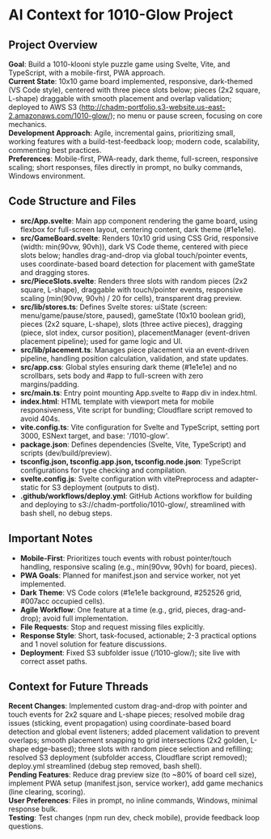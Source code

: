 # AI Context for 1010-Glow Project
## Project Overview

**Goal**: Build a 1010-klooni style puzzle game using Svelte, Vite, and TypeScript, with a mobile-first, PWA approach.  
**Current State**: 10x10 game board implemented, responsive, dark-themed (VS Code style), centered with three piece slots below; pieces (2x2 square, L-shape) draggable with smooth placement and overlap validation; deployed to AWS S3 (http://chadm-portfolio.s3-website.us-east-2.amazonaws.com/1010-glow/); no menu or pause screen, focusing on core mechanics.  
**Development Approach**: Agile, incremental gains, prioritizing small, working features with a build-test-feedback loop; modern code, scalability, commenting best practices.  
**Preferences**: Mobile-first, PWA-ready, dark theme, full-screen, responsive scaling; short responses, files directly in prompt, no bulky commands, Windows environment.

## Code Structure and Files

- **src/App.svelte**: Main app component rendering the game board, using flexbox for full-screen layout, centering content, dark theme (#1e1e1e).
- **src/GameBoard.svelte**: Renders 10x10 grid using CSS Grid, responsive (width: min(90vw, 90vh)), dark VS Code theme, centered with piece slots below; handles drag-and-drop via global touch/pointer events, uses coordinate-based board detection for placement with gameState and dragging stores.
- **src/PieceSlots.svelte**: Renders three slots with random pieces (2x2 square, L-shape), draggable with touch/pointer events, responsive scaling (min(90vw, 90vh) / 20 for cells), transparent drag preview.
- **src/lib/stores.ts**: Defines Svelte stores: uiState (screen: menu/game/pause/store, paused), gameState (10x10 boolean grid), pieces (2x2 square, L-shape), slots (three active pieces), dragging (piece, slot index, cursor position), placementManager (event-driven placement pipeline); used for game logic and UI.
- **src/lib/placement.ts**: Manages piece placement via an event-driven pipeline, handling position calculation, validation, and state updates.
- **src/app.css**: Global styles ensuring dark theme (#1e1e1e) and no scrollbars, sets body and #app to full-screen with zero margins/padding.
- **src/main.ts**: Entry point mounting App.svelte to #app div in index.html.
- **index.html**: HTML template with viewport meta for mobile responsiveness, Vite script for bundling; Cloudflare script removed to avoid 404s.
- **vite.config.ts**: Vite configuration for Svelte and TypeScript, setting port 3000, ESNext target, and base: '/1010-glow'.
- **package.json**: Defines dependencies (Svelte, Vite, TypeScript) and scripts (dev/build/preview).
- **tsconfig.json, tsconfig.app.json, tsconfig.node.json**: TypeScript configurations for type checking and compilation.
- **svelte.config.js**: Svelte configuration with vitePreprocess and adapter-static for S3 deployment (outputs to dist).
- **.github/workflows/deploy.yml**: GitHub Actions workflow for building and deploying to s3://chadm-portfolio/1010-glow/, streamlined with bash shell, no debug steps.

## Important Notes

- **Mobile-First**: Prioritizes touch events with robust pointer/touch handling, responsive scaling (e.g., min(90vw, 90vh) for board, pieces).
- **PWA Goals**: Planned for manifest.json and service worker, not yet implemented.
- **Dark Theme**: VS Code colors (#1e1e1e background, #252526 grid, #007acc occupied cells).
- **Agile Workflow**: One feature at a time (e.g., grid, pieces, drag-and-drop); avoid full implementation.
- **File Requests**: Stop and request missing files explicitly.
- **Response Style**: Short, task-focused, actionable; 2-3 practical options and 1 novel solution for feature discussions.
- **Deployment**: Fixed S3 subfolder issue (/1010-glow/); site live with correct asset paths.

## Context for Future Threads

**Recent Changes**: Implemented custom drag-and-drop with pointer and touch events for 2x2 square and L-shape pieces; resolved mobile drag issues (sticking, event propagation) using coordinate-based board detection and global event listeners; added placement validation to prevent overlaps; smooth placement snapping to grid intersections (2x2 golden, L-shape edge-based); three slots with random piece selection and refilling; resolved S3 deployment (subfolder access, Cloudflare script removed); deploy.yml streamlined (debug step removed, bash shell).  
**Pending Features**: Reduce drag preview size (to ~80% of board cell size), implement PWA setup (manifest.json, service worker), add game mechanics (line clearing, scoring).  
**User Preferences**: Files in prompt, no inline commands, Windows, minimal response bulk.  
**Testing**: Test changes (npm run dev, check mobile), provide feedback loop questions.